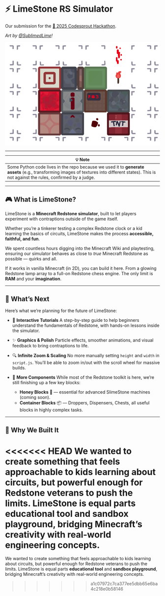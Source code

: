 # ⚡ LimeStone RS Simulator

Our submission for the [🌱 2025 Codesprout Hackathon](https://codesprout.devpost.com/).

*Art by [@SublimedLime](https://github.com/SublimedLime)!*

![LimeStone banner](https://github.com/chococaker/LimeStone/blob/main/readme_assets/banner.png?raw=true)

---

| 💡 Note                                                                                                                                                                                                                                                     |
| ----------------------------------------------------------------------------------------------------------------------------------------------------------------------------------------------------------------------------------------------------------- |
| Some Python code lives in the repo because we used it to **generate assets** (e.g., transforming images of textures into different states). This is not against the rules, confirmed by a judge. |

---

## 🎮 What is LimeStone?

LimeStone is a **Minecraft Redstone simulator**, built to let players experiment with contraptions outside of the game itself.

Whether you’re a tinkerer testing a complex Redstone clock or a kid learning the basics of circuits, LimeStone makes the process **accessible, faithful, and fun**.

We spent countless hours digging into the Minecraft Wiki and playtesting, ensuring our simulator behaves as close to *true* Minecraft Redstone as possible — quirks and all.

If it works in vanilla Minecraft (in 2D), you can build it here. From a glowing Redstone lamp array to a full-on Redstone chess engine. The only limit is **RAM** and your **imagination**.

---

## 🚀 What’s Next

Here’s what we’re planning for the future of LimeStone:

* 📘 **Interactive Tutorials**
  A step-by-step guide to help beginners understand the fundamentals of Redstone, with hands-on lessons inside the simulator.

* ✨ **Graphics & Polish**
  Particle effects, smoother animations, and visual feedback to bring contraptions to life.

* 🔍 **Infinite Zoom & Scaling**
  No more manually setting `height` and `width` in `script.js`. You’ll be able to zoom in/out with the scroll wheel for massive builds.

* 🧩 **More Components**
  While most of the Redstone toolkit is here, we’re still finishing up a few key blocks:

  * **Honey Blocks** 🧃 — essential for advanced SlimeStone machines (coming soon).
  * **Container Blocks** 📦 — Droppers, Dispensers, Chests, all useful blocks in highly complex tasks.

---

## 🌟 Why We Built It

<<<<<<< HEAD
We wanted to create something that feels approachable to kids learning about circuits, but powerful enough for Redstone veterans to push the limits. LimeStone is equal parts educational tool and sandbox playground, bridging Minecraft’s creativity with real-world engineering concepts.
=======
We wanted to create something that feels approachable to kids learning about circuits, but powerful enough for Redstone veterans to push the limits. LimeStone is equal parts **educational tool** and **sandbox playground**, bridging Minecraft’s creativity with real-world engineering concepts.
>>>>>>> a1c07972c7ca377ee5dbb65e6ba4c218e0b58146
